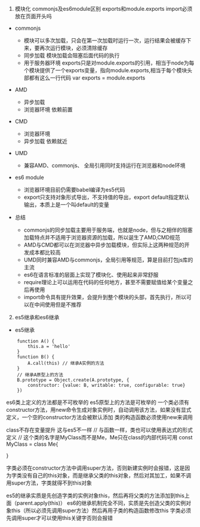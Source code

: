 1. 模块化 commonjs及es6module区别 exports和module.exports import必须放在页面开头吗
- commonjs 
    - 模块可以多次加载，只会在第一次加载时运行一次，运行结果会被缓存下来，要再次运行模块，必须清除缓存
    - 同步加载 模块加载会阻塞后面代码的执行
    - 用于服务器环境
    exports只是对module.exports的引用，相当于node为每个模块提供了一个exports变量，指向module.exports,相当于每个模块头部都有这么一行代码
    var exports = module.exports

- AMD
    - 异步加载
    - 浏览器环境 依赖前置

- CMD
    - 浏览器环境
    - 异步加载 依赖就近

- UMD
    - 兼容AMD、commonjs、 全局引用同时支持运行在浏览器和node环境

- es6 module
    - 浏览器环境目前仍需要babel编译为es5代码
    - export只支持对象形式导出，不支持值的导出，export default指定默认输出，本质上是一个叫default的变量



- 总结
    - commonjs的同步加载主要用于服务端，也就是node，但与之相伴的阻塞加载特点并不适用于浏览器资源的加载，所以诞生了AMD,CMD规范
    - AMD与CMD都可以在浏览器中异步加载模块，但实际上这两种规范的开发成本都比较高
    - UMD同时兼容AMD与commonjs，全局引用等规范，算是目前打包js库的主流
    - es6在语言标准的层面上实现了模块化、使用起来非常舒服
    - require理论上可以运用在代码的任何地方，甚至不需要赋值给某个变量之后再使用
    - import命令具有提升效果，会提升到整个模块的头部，首先执行，所以可以在中间使用但是不推荐

2. es5继承和es6继承
- es5继承
```
    function A() {
        this.a = 'hello'
    }
    function B() {
        A.call(this) // 继承A实例的方法
    }
    // 继承A原型上的方法
    B.prototype = Object.create(A.prototype, {
        constructor: {value: B, writable: true, configurable: true}
    })
```

es6类上定义的方法都是不可枚举的
es5原型上的方法是可枚举的
一个类必须有constructor方法，用new命令生成对象实例时，自动调用该方法，如果没有显式定义，一个空的constructor方法会被默认添加
类的构造函数必须使用new来调用

class不存在变量提升 这与es5不一样
// 与函数一样，类也可以使用表达式的形式定义
// 这个类的名字是MyClass而不是Me，Me只在class的内部代码可用
const MyClass = class Me{

}

字类必须在constructor方法中调用super方法，否则新建实例时会报错，这是因为字类没有自己的this对象，而是继承父类的this对象，然后对其加工，如果不调用super方法，字类就得不到this对象

es5的继承实质是先创造字类的实例对象this，然后再将父类的方法添加到this上面（parent.apply(this)）
es6的继承机制完全不同，实质是先创造父类的实例对象this（所以必须先调用super方法）然后再用子类的构造函数修改this
字类必须先调用super才可以使用this关键字否则会报错




